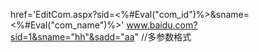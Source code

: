 href='EditCom.aspx?sid=<%#Eval("com_id")%>&sname=<%#Eval("com_name")%>'
www.baidu.com?sid=1&sname="hh"&sadd="aa"
//多参数格式
